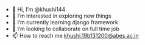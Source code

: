 - 👋 Hi, I’m @khushi144
- 👀 I’m interested in exploring new things
- 🌱 I’m currently learning django framework
- 💞️ I’m looking to collaborate on full time job 
- 📫 How to reach me khushi.19b131200@abes.ac.in 

<!---
khushi144/khushi144 is a ✨ special ✨ repository because its `README.md` (this file) appears on your GitHub profile.
You can click the Preview link to take a look at your changes.
--->
